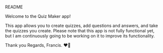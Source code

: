 README

Welcome to the Quiz Maker app!

This app allows you to create quizzes, add questions and answers, and take the quizzes you create. Please note that this app is not fully functional yet, but I am continuously going to be working on it to improve its functionality.

Thank you Regards, Francis. ❤🚀